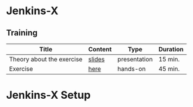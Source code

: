 # Jenkins-X

## Training 

| Title                                              | Content                                 | Type          | Duration |
| -------------------------------------------------- | --------------------------------------- | ------------- | -------- |
| Theory about the exercise                          | [slides](docs/jenkins-x.pptx)           | presentation  | 15 min.  |
| Exercise                                           | [here](exercise/README.md)              | hands-on      | 45 min.  |

# Jenkins-X Setup
